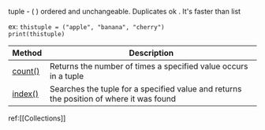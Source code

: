 tuple - ( ) ordered and  unchangeable. Duplicates ok . It's faster than list

ex:
`thistuple = ("apple", "banana", "cherry")`  
`print(thistuple)`

|Method|Description|
|---|---|
|[count()](https://www.w3schools.com/python/ref_tuple_count.asp)|Returns the number of times a specified value occurs in a tuple|
|[index()](https://www.w3schools.com/python/ref_tuple_index.asp)|Searches the tuple for a specified value and returns the position of where it was found|

ref:[[Collections]]